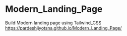 # Modern_Landing_Page
Build Modern landing page using Tailwind_CSS
 https://pardeshijyotsna.github.io/Modern_Landing_Page/